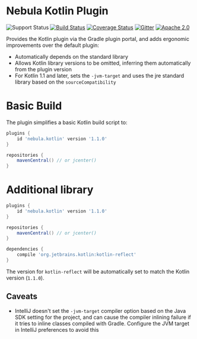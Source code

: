 # Nebula Kotlin Plugin

![Support Status](https://img.shields.io/badge/nebula-supported-brightgreen.svg)
[![Build Status](https://travis-ci.org/nebula-plugins/nebula-kotlin-plugin.svg?branch=master)](https://travis-ci.org/nebula-plugins/nebula-kotlin-plugin)
[![Coverage Status](https://coveralls.io/repos/nebula-plugins/nebula-kotlin-plugin/badge.svg?branch=master&service=github)](https://coveralls.io/github/nebula-plugins/nebula-kotlin-plugin?branch=master)
[![Gitter](https://badges.gitter.im/Join%20Chat.svg)](https://gitter.im/nebula-plugins/nebula-kotlin-plugin?utm_source=badgeutm_medium=badgeutm_campaign=pr-badge)
[![Apache 2.0](https://img.shields.io/github/license/nebula-plugins/nebula-kotlin-plugin.svg)](http://www.apache.org/licenses/LICENSE-2.0)

Provides the Kotlin plugin via the Gradle plugin portal, and adds ergonomic improvements over the default plugin:

- Automatically depends on the standard library
- Allows Kotlin library versions to be omitted, inferring them automatically from the plugin version
- For Kotlin 1.1 and later, sets the `-jvm-target` and uses the jre standard library based on the `sourceCompatibility`

# Basic Build

The plugin simplifies a basic Kotlin build script to:

```groovy
plugins {
    id 'nebula.kotlin' version '1.1.0'
} 

repositories {
    mavenCentral() // or jcenter()
}
```

# Additional library

```groovy
plugins {
    id 'nebula.kotlin' version '1.1.0'
}

repositories {
    mavenCentral() // or jcenter()
}

dependencies {
    compile 'org.jetbrains.kotlin:kotlin-reflect'
}
```

The version for `kotlin-reflect` will be automatically set to match the Kotlin version (`1.1.0`).

## Caveats

- IntelliJ doesn't set the `-jvm-target` compiler option based on the Java SDK setting for the project, and can cause the compiler inlining failure if it tries to inline classes compiled with Gradle. Configure the JVM target in IntelliJ preferences to avoid this
